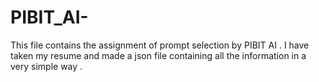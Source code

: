 # PIBIT_AI-
This file contains the assignment of prompt selection by PIBIT AI .
I have taken my resume and made a json file containing all the information in a very simple way .

